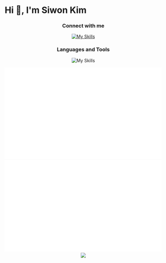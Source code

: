 </a>
<h1 align="left">Hi 👋, I'm Siwon Kim</h1>
<div align="center">
<h3>Connect with me</h3>
<a href="https://instagram.com/8d.o_o3">
    <img src="https://skillicons.dev/icons?i=instagram" alt="My Skills">
</a>
</div>

<h3 align="center">Languages and Tools</h3>
<p align="center">
    <img src="https://skillicons.dev/icons?i=html,css,javascript,figma,python,java,photoshop,spring" alt="My Skills">
</p>

<div align= "center">
    <img src="https://github.com/ENCAIL/github-stats-transparent/blob/output/generated/overview.svg" alt="Overview">
    <img src="https://github.com/ENCAIL/github-stats-transparent/blob/output/generated/languages.svg" alt="Languages">
</div>

<div align= "center">
<img src="http://mazassumnida.wtf/api/v2/generate_badge?boj=dgsw1406"/>
</div>
